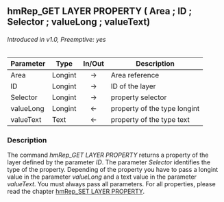 ## hmRep_GET LAYER PROPERTY ( Area ; ID ; Selector ; valueLong ; valueText)
###### Introduced in v1.0, Preemptive: yes

|Parameter|Type|In/Out|Description
|---|---|:---:|---
|Area|Longint|→|Area reference
|ID|Longint|→|ID of the layer
|Selector|Longint|→|property selector
|valueLong|Longint|←|property of the type longint
|valueText|Text|←|property of the type text

### Description
The command *hmRep_GET LAYER PROPERTY* returns a property of the layer defined by the parameter *ID*. The parameter *Selector* identifies the type of the property. Depending of the property you have to pass a longint value in the parameter *valueLong* and a text value in the parameter *valueText*. You must always pass all parameters. For all properties, please read the chapter [hmRep_SET LAYER PROPERTY](hmRep_SetLayerProperty.md).
